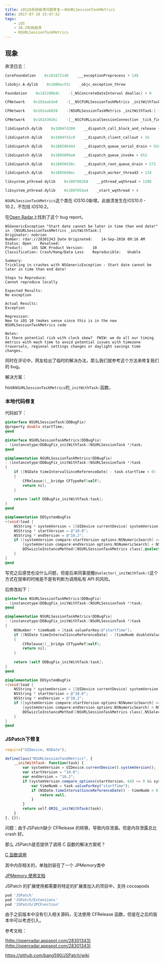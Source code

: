 ```yaml
---
title: iOS10系统崩溃问题修复——NSURLSessionTaskMetrics
date: 2017-07-10 15:47:52
tags: 
	- iOS
	- 10.2系统崩溃
	- NSURLSessionTaskMetrics
---
```




## 现象

奔溃日志：

```objective-c
CoreFoundation    0x1816721d8    ___exceptionPreprocess + 148

libobjc.A.dylib    0x1800ac55c    _objc_exception_throw

Foundation    0x182280b4c    -[_NSConcreteDateInterval dealloc] + 0

CFNetwork    0x181eab3e0    -[__NSCFURLSessionTaskMetrics _initWithTask:] + 692

CFNetwork    0x181eab028    -[NSURLSessionTaskMetrics _initWithTask:] + 100

CFNetwork    0x181d3016c    -[__NSCFURLLocalSessionConnection _tick_finishing] + 372

libdispatch.dylib    0x1804fd200    __dispatch_call_block_and_release + 24

libdispatch.dylib    0x1804fd1c0    __dispatch_client_callout + 16

libdispatch.dylib    0x18050b444    __dispatch_queue_serial_drain + 928

libdispatch.dylib    0x1805009a8    __dispatch_queue_invoke + 652

libdispatch.dylib    0x18050d38c    __dispatch_root_queue_drain + 572

libdispatch.dylib    0x18050d0ec    __dispatch_worker_thread3 + 124

libsystem_pthread.dylib    0x1807062b8    __pthread_wqthread + 1288

libsystem_pthread.dylib    0x180705da4    _start_wqthread + 4
```

`NSURLSessionTaskMetrics`这个类在 iOS10.0新增。此崩溃发生在iOS10.0 - 10.2，不包括 iOS10.2。

在[Open Radar](http://openradar.appspot.com/28301343)上找到了这个 bug report。

```
NSGenericException "Start date cannot be later in time than end date!" in -[NSURLSessionTaskMetrics _initWithTask:]
Originator:	nobrien	
Number:	rdar://28301343	Date Originated:	14-Sep-2016 09:16 AM
Status:	Open	Resolved:	
Product:	iOS SDK	Product Version:	10
Classification:	Crash/Hang/Data Loss	Reproducible:	Unable
 
Summary:
Trickling in crashes with NSGenericException - Start date cannot be later in time than end date!

Steps to Reproduce:
Cannot reproduce locally

Expected Results:
No exception

Actual Results:
Exception

Regression:
New to iOS 10 (makes sense since this is in the new NSURLSessionTaskMetrics code

Notes:
Is there potential risk with clock skew?  FWIW: we do all our timing metrics with mach time to avoid potential issues with timezone traversals, regional settings changes or daylight savings time changes.
```

同时在评论中，网友给出了临时的解决办法，那么我们就参考这个方法来修复我们的 bug。

解决方案：

 hook`NSURLSessionTaskMetrics`的`_initWithTask:`函数。

### 本地代码修复

代码如下：

```objective-c
@interface NSURLSessionTask(DDBugFix)
@property double startTime;
@end

@interface NSURLSessionTaskMetrics(DDBugFix)
- (instancetype)DDBugFix_initWithTask:(NSURLSessionTask *)task;
@end

@implementation NSURLSessionTaskMetrics(DDBugFix)
- (instancetype)DDBugFix_initWithTask:(NSURLSessionTask *)task
{
    if ([NSDate timeIntervalSinceReferenceDate] - task.startTime < 0)
    {
        CFRelease((__bridge CFTypeRef)self);
        return nil;
    }
    
    return [self DDBugFix_initWithTask:task];
}
@end

@implementation DDSystemBugFix
+(void)load {
    NSString * systemVersion = [[UIDevice currentDevice] systemVersion];
    NSString * startVersion = @"10.0";
    NSString * endVersion = @"10.2";
    if ([systemVersion compare:startVersion options:NSNumericSearch] >= NSOrderedSame &&
        [systemVersion compare:endVersion options:NSNumericSearch] < NSOrderedSame) {
        DDSwizzleInstanceMethod([NSURLSessionTaskMetrics class],@selector(_initWithTask:),@selector(DDBugFix_initWithTask:));
    }
}
@end
```

写完之后感觉也没什么问题，但是后来同事提醒`@selector(_initWithTask:)`这个方式在提审的时候是不是有判断为调用私有 API 的风险。

后修改如下：

```objective-c
@interface NSURLSessionTaskMetrics(DDBugFix)
- (instancetype)DDBugFix_initWithTask:(NSURLSessionTask *)task;
@end

@implementation NSURLSessionTaskMetrics(DDBugFix)
- (instancetype)DDBugFix_initWithTask:(NSURLSessionTask *)task
{
    NSNumber * timeNumb = [task valueForKey:@"startTime"];
    if ([NSDate timeIntervalSinceReferenceDate] - [timeNumb doubleValue] < 0)
    {
        CFRelease((__bridge CFTypeRef)self);
        return nil;
    }
    
    return [self DDBugFix_initWithTask:task];
}
@end

@implementation DDSystemBugFix
+(void)load {
    NSString * systemVersion = [[UIDevice currentDevice] systemVersion];
    NSString * startVersion = @"10.0";
    NSString * endVersion = @"10.2";
    if ([systemVersion compare:startVersion options:NSNumericSearch] >= NSOrderedSame &&
        [systemVersion compare:endVersion options:NSNumericSearch] < NSOrderedSame) {
        DDSwizzleInstanceMethod([NSURLSessionTaskMetrics class],NSSelectorFromString(@"_initWithTask:"),@selector(DDBugFix_initWithTask:));
    }
}
@end
```



### JSPatch下修复

```javascript
require("UIDevice, NSDate");

defineClass("NSURLSessionTaskMetrics", {
    __initWithTask: function(task) {
        var systemVersion = UIDevice.currentDevice().systemVersion();
        var startVersion = "10.0";
        var endVersion = "10.2";
        if (systemVersion.compare_options(startVersion, 64) >= 0 && systemVersion.compare_options(endVersion, 64) < 0) {
            var timeNumb = task.valueForKey("startTime");
            if (NSDate.timeIntervalSinceReferenceDate() - timeNumb < 0) {
                return null;
            }
        }
        return self.ORIG__initWithTask(task);
    }
}, {});
```

问题：由于JSPatch缺少 CFRelease 的转换，导致内存泄漏。但是内存泄露总比 crash 好。

那么 JSPatch是否提供了调用 C 函数的解决方案呢？

[C 函数调用](https://github.com/bang590/JSPatch/wiki/C-%E5%87%BD%E6%95%B0%E8%B0%83%E7%94%A8)

其中内存相关的，单独封装在了一个 JPMemory类中

[JPMemory 使用文档](https://github.com/bang590/JSPatch/wiki/JPMemory-%E4%BD%BF%E7%94%A8%E6%96%87%E6%A1%A3)

JSPatch 的扩展使用都需要将特定的扩展类加入的项目中，支持 cocoapods

```ruby
pod 'JSPatch'
pod 'JSPatch/Extensions'
pod 'JSPatch/JPCFunction'
```

由于之前版本中没有引入相关源码，无法使用 CFRelease 函数，但是在之后的版本中可以考虑引入。



参考文档：

[http://openradar.appspot.com/28301343](http://openradar.appspot.com/28301343)

https://github.com/bang590/JSPatch/wiki